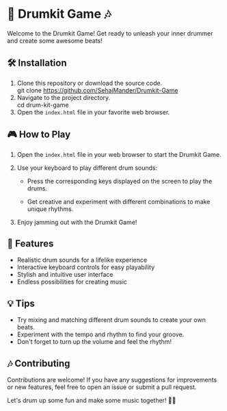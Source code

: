 # 🥁 Drumkit Game 🎶

Welcome to the Drumkit Game! Get ready to unleash your inner drummer and create some awesome beats!

## 🛠 Installation

1. Clone this repository or download the source code.<br>
   git clone https://github.com/SehajMander/Drumkit-Game
2. Navigate to the project directory.<br>
   cd drum-kit-game
3. Open the `index.html` file in your favorite web browser.

## 🎮 How to Play

1. Open the `index.html` file in your web browser to start the Drumkit Game.

2. Use your keyboard to play different drum sounds:
   
   - Press the corresponding keys displayed on the screen to play the drums.
   
   - Get creative and experiment with different combinations to make unique rhythms.

3. Enjoy jamming out with the Drumkit Game!

## 🥁 Features

- Realistic drum sounds for a lifelike experience
- Interactive keyboard controls for easy playability
- Stylish and intuitive user interface
- Endless possibilities for creating music

## 💡 Tips

- Try mixing and matching different drum sounds to create your own beats.
- Experiment with the tempo and rhythm to find your groove.
- Don't forget to turn up the volume and feel the rhythm!

## 🎶 Contributing

Contributions are welcome! If you have any suggestions for improvements or new features, feel free to open an issue or submit a pull request.

Let's drum up some fun and make some music together! 🥁🎵
